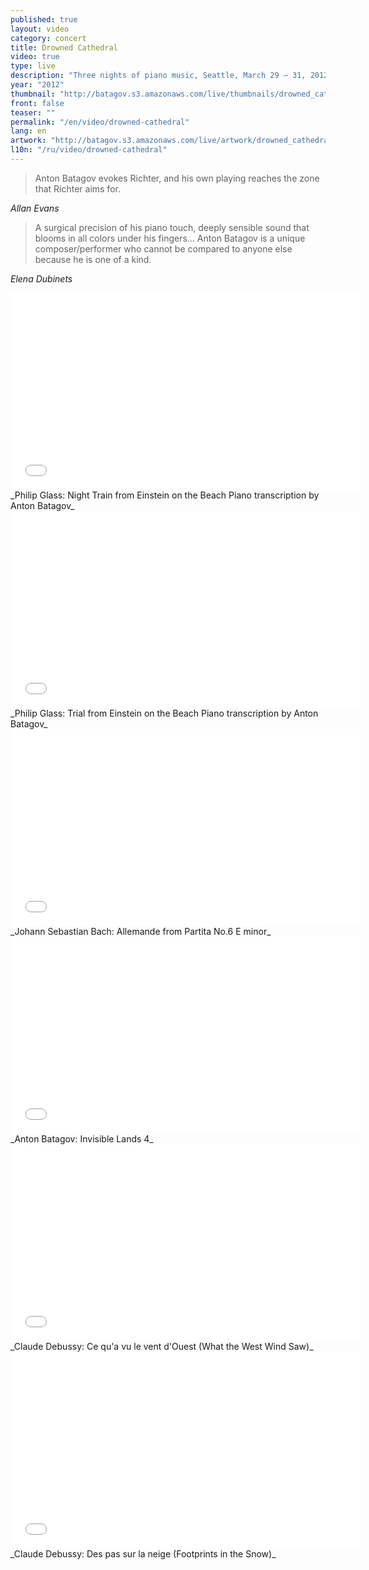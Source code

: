 ```yaml
---
published: true
layout: video
category: concert
title: Drowned Cathedral
video: true
type: live
description: "Three nights of piano music, Seattle, March 29 – 31, 2012"
year: "2012"
thumbnail: "http://batagov.s3.amazonaws.com/live/thumbnails/drowned_cathedral_thumb.jpg"
front: false
teaser: ""
permalink: "/en/video/drowned-cathedral"
lang: en
artwork: "http://batagov.s3.amazonaws.com/live/artwork/drowned_cathedral.jpg"
l10n: "/ru/video/drowned-cathedral"
---
```


> Anton Batagov evokes Richter, and his own playing reaches the zone that Richter aims for.

_Allan Evans_

> A surgical precision of his piano touch, deeply sensible sound that blooms in all colors under his fingers… Anton Batagov is a unique composer/performer who cannot be compared to anyone else because he is one of a kind.

_Elena Dubinets_

<iframe id="night-train" width="560" height="315" src="//www.youtube.com/embed/wI974tzStfU" frameborder="0" allowfullscreen></iframe>
_Philip Glass: Night Train from Einstein on the Beach  
Piano transcription by Anton Batagov_

<iframe id="trial" width="560" height="315" src="//www.youtube.com/embed/ZOvlPvXXggs" frameborder="0" allowfullscreen></iframe>
_Philip Glass: Trial from Einstein on the Beach  
Piano transcription by Anton Batagov_

<iframe id="allemande" width="560" height="315" src="//www.youtube.com/embed/CNbdgfAor88" frameborder="0" allowfullscreen></iframe>
_Johann Sebastian Bach: Allemande from Partita No.6 E minor_  

<iframe id="invisible-lands" width="560" height="315" src="//www.youtube.com/embed/q-nFEbIM4Ds" frameborder="0" allowfullscreen></iframe>
_Anton Batagov: Invisible Lands 4_

<iframe id="west-wind" width="560" height="315" src="//www.youtube.com/embed/oiPJOjhREyk" frameborder="0" allowfullscreen></iframe>
_Claude Debussy: Ce qu'a vu le vent d'Ouest (What the West Wind Saw)_  

<iframe id="footprints" width="560" height="315" src="//www.youtube.com/embed/mCXVQtKG8to" frameborder="0" allowfullscreen></iframe>
_Claude Debussy: Des pas sur la neige (Footprints in the Snow)_